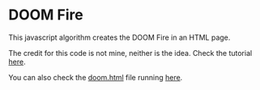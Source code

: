 # DOOM Fire
This javascript algorithm creates the DOOM Fire in an HTML page.

The credit for this code is not mine, neither is the idea. Check the tutorial [here](https://www.youtube.com/watch?v=fxm8cadCqbs&t=562s).

You can also check the [doom.html](doom.html) file running [here](http://htmlpreview.github.io/?https://github.com/ottusp/DOOM_Fire/blob/master/doom.html).
